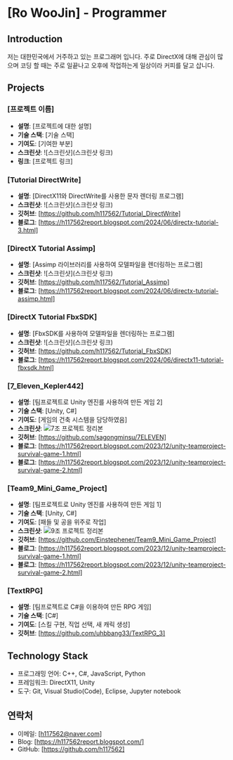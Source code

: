 # [Ro WooJin] - Programmer
 
## Introduction
저는 대한민국에서 거주하고 있는 프로그래머 입니다.
주로 DirectX에 대해 관심이 많으며 코딩 할 때는 주로 일끝나고 오후에 작업하는게 일상이라 커피를 달고 삽니다.

## Projects

### [프로젝트 이름]
- **설명**: [프로젝트에 대한 설명]
- **기술 스택**: [기술 스택]
- **기여도**: [기여한 부분]
- **스크린샷**: ![스크린샷](스크린샷 링크)
- **링크**: [프로젝트 링크]


### [Tutorial DirectWrite]
- **설명**: [DirectX11와 DirectWrite를 사용한 문자 렌더링 프로그램]
- **스크린샷**: ![스크린샷](스크린샷 링크)
- **깃허브**: [https://github.com/h117562/Tutorial_DirectWrite]
- **블로그**: [https://h117562report.blogspot.com/2024/06/directx-tutorial-3.html]


### [DirectX Tutorial Assimp]
- **설명**: [Assimp 라이브러리를 사용하여 모델파일을 렌더링하는 프로그램]
- **스크린샷**: ![스크린샷](스크린샷 링크)
- **깃허브**: [https://github.com/h117562/Tutorial_Assimp]
- **블로그**: [https://h117562report.blogspot.com/2024/06/directx-tutorial-assimp.html]


### [DirectX Tutorial FbxSDK]
- **설명**: [FbxSDK를 사용하여 모델파일을 렌더링하는 프로그램]
- **스크린샷**: ![스크린샷](스크린샷 링크)
- **깃허브**: [https://github.com/h117562/Tutorial_FbxSDK]
- **블로그**: [https://h117562report.blogspot.com/2024/06/directx11-tutorial-fbxsdk.html]


### [7_Eleven_Kepler442]
- **설명**: [팀프로젝트로 Unity 엔진를 사용하여 만든 게임 2]
- **기술 스택**: [Unity, C#]
- **기여도**: [게임의 건축 시스템을 담당하였음]
- **스크린샷**: ![7조 프로젝트 정리본](https://github.com/user-attachments/assets/ac471c26-f63b-4d4c-80fc-9c80e6ddcde0)
- **깃허브**: [https://github.com/sagongminsu/7ELEVEN]
- **블로그**: [https://h117562report.blogspot.com/2023/12/unity-teamproject-survival-game-1.html]
- **블로그**: [https://h117562report.blogspot.com/2023/12/unity-teamproject-survival-game-2.html]


### [Team9_Mini_Game_Project]
- **설명**: [팀프로젝트로 Unity 엔진를 사용하여 만든 게임 1]
- **기술 스택**: [Unity, C#]
- **기여도**: [패들 및 공을 위주로 작업]
- **스크린샷**: ![9조 프로젝트 정리본](https://github.com/user-attachments/assets/eee4d0f6-c5e6-4212-9019-852d4a0e9e65)
- **깃허브**: [https://github.com/Einstephener/Team9_Mini_Game_Project]
- **블로그**: [https://h117562report.blogspot.com/2023/12/unity-teamproject-survival-game-1.html]
- **블로그**: [https://h117562report.blogspot.com/2023/12/unity-teamproject-survival-game-2.html]


### [TextRPG]
- **설명**: [팀프로젝트로 C#을 이용하여 만든 RPG 게임]
- **기술 스택**: [C#]
- **기여도**: [스킬 구현, 직업 선택, 새 캐릭 생성]
- **깃허브**: [https://github.com/uhbbang33/TextRPG_3]



## Technology Stack
- 프로그래밍 언어: C++, C#, JavaScript, Python
- 프레임워크: DirectX11, Unity
- 도구: Git, Visual Studio(Code), Eclipse, Jupyter notebook


## 연락처
- 이메일: [h117562@naver.com]
- Blog: [https://h117562report.blogspot.com/]
- GitHub: [https://github.com/h117562]